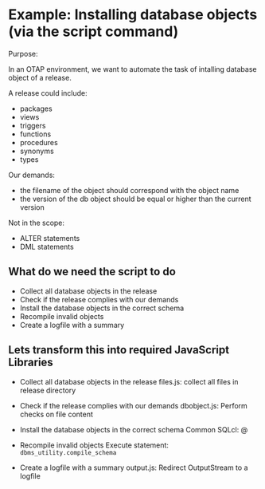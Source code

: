 # Example: Installing database objects (via the script command)

Purpose:

In an OTAP environment, we want to automate the task of intalling database object of a release.

A release could include:
- packages
- views
- triggers
- functions
- procedures
- synonyms
- types

Our demands:
- the filename of the object should correspond with the object name
- the version of the db object should be equal or higher than the current version

Not in the scope:
- ALTER statements
- DML statements

## What do we need the script to do
- Collect all database objects in the release
- Check if the release complies with our demands
- Install the database objects in the correct schema
- Recompile invalid objects
- Create a logfile with a summary

## Lets transform this into required JavaScript Libraries
- Collect all database objects in the release
files.js: collect all files in release directory

- Check if the release complies with our demands
dbobject.js: Perform checks on file content

- Install the database objects in the correct schema
Common SQLcl: @<filename>

- Recompile invalid objects
Execute statement: `dbms_utility.compile_schema`

- Create a logfile with a summary
output.js: Redirect OutputStream to a logfile
